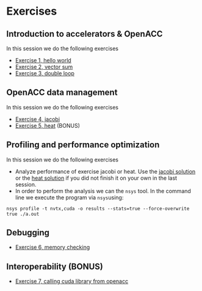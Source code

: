 # Exercises

## Introduction to accelerators & OpenACC

In this session we do the following exercises

- [Exercise 1, hello world](hello-world/)
- [Exercise 2, vector sum](vector-sum/)
- [Exercise 3, double loop](doubleloop/)

## OpenACC data management

In this session we do the following exercises

- [Exercise 4, jacobi](jacobi/)
- [Exercise 5, heat](heat/) (BONUS)

## Profiling and performance optimization

In this session we do the following exercises

- Analyze performance of exercise jacobi or heat. Use  the [jacobi solution](jacobi/solution) or the  [heat solution](heat/solution) if you did not finish it on your own in the last session.
- In order to perform the analysis we can the `nsys` tool. In the command line we execute the program via `nsys`using: 

```
nsys profile -t nvtx,cuda -o results --stats=true --force-overwrite true ./a.out
```   
## Debugging
- [Exercise 6, memory checking](out-of-bonds/)

## Interoperability (BONUS) 
- [Exercise 7, calling cuda library from openacc](curand-interoperability/)
